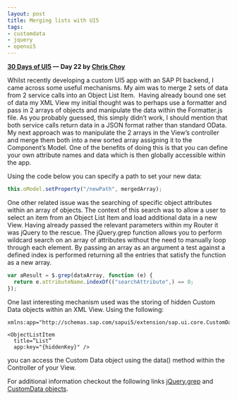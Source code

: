 ```yaml
---
layout: post
title: Merging lists with UI5
tags:
- customdata
- jquery
- openui5
---
```


**[30 Days of UI5](/2015/07/04/30-days-of-ui5/) &mdash; Day 22 by [Chris Choy](https://uk.linkedin.com/pub/christopher-choy/53/21/b71)**

Whilst recently developing a custom UI5 app with an SAP PI backend, I came across some useful mechanisms. My aim was to merge 2 sets of data from 2 service calls into an Object List Item.  Having already bound one set of data my XML View my initial thought was to perhaps use a formatter and pass in 2 arrays of objects and manipulate the data within the Formatter.js file. As you probably guessed, this simply didn’t work, I should mention that both service calls return data in a JSON format rather than standard OData. My next approach was to manipulate the 2 arrays in the View’s controller and merge them both into a new sorted array assigning it to the Component’s Model. One of the benefits of doing this is that you can define your own attribute names and data which is then globally accessible within the app.

Using the code below you can specify a path to set your new data:

```javascript
this.oModel.setProperty("/newPath", mergedArray);
```

One other related issue was the searching of specific object attributes within an array of objects. The context of this search was to allow a user to select an item from an Object List Item and load additional data in a new View. Having already passed the relevant parameters within my Router it was jQuery to the rescue. The jQuery.grep function allows you to perform wildcard search on an array of attributes without the need to manually loop through each element. By passing an array as an argument a test against a defined index is performed returning all the entries that satisfy the function as a new array.

```javascript
var aResult = $.grep(dataArray, function (e) { 
  return e.attributeName.indexOf(("searchAttribute",) == 0; 
});
```

One last interesting mechanism used was the storing of hidden Custom Data objects within an XML View. Using the following:

```
xmlns:app="http://schemas.sap.com/sapui5/extension/sap.ui.core.CustomData/1" 

<ObjectListItem 
  title=”List” 
  app:key="{hiddenKey}" />
```
you can access the Custom Data object using the data() method within the Controller of your View.

For additional information checkout the following links [jQuery.grep](http://api.jquery.com/jquery.grep/) and [CustomData objects](http://help.sap.com/saphelp_uiaddon10/helpdata/en/91/f0c3ee6f4d1014b6dd926db0e91070/content.htm).

 


